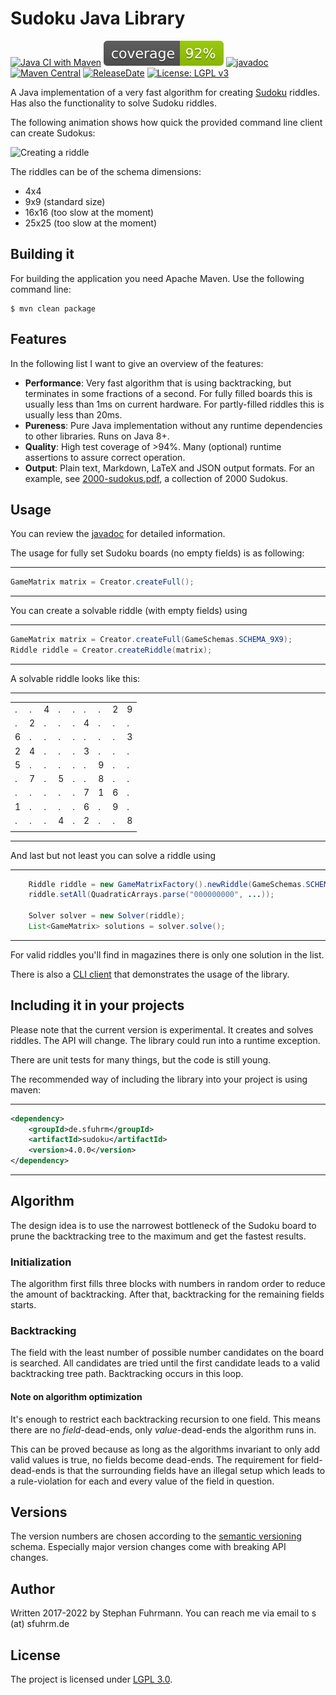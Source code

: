 Sudoku Java Library
===================
[![Java CI with Maven](https://github.com/sfuhrm/sudoku/actions/workflows/maven.yml/badge.svg)](https://github.com/sfuhrm/sudoku/actions/workflows/maven.yml)
[![Coverage](https://raw.githubusercontent.com/sfuhrm/sudoku/master/.github/badges/jacoco.svg)](https://github.com/sfuhrm/sudoku/actions)
[![javadoc](https://javadoc.io/badge2/de.sfuhrm/sudoku/javadoc.svg)](https://javadoc.io/doc/de.sfuhrm/sudoku)
[![Maven Central](https://maven-badges.herokuapp.com/maven-central/de.sfuhrm/sudoku/badge.svg)](https://maven-badges.herokuapp.com/maven-central/de.sfuhrm/sudoku)
[![ReleaseDate](https://img.shields.io/github/release-date/sfuhrm/sudoku)](https://github.com/sfuhrm/sudoku/releases)
[![License: LGPL v3](https://img.shields.io/badge/License-LGPL%20v3-blue.svg)](https://www.gnu.org/licenses/lgpl-3.0)

A Java implementation of a very fast algorithm for creating [Sudoku](https://en.wikipedia.org/wiki/Sudoku) riddles.
Has also the functionality to solve Sudoku riddles.

The following animation shows how quick the provided command line client can create Sudokus:

![Creating a riddle](http://sfuhrm.de/wp-content/uploads/2017/11/Sudoku-Create-Riddle-SF-1.gif
 "Creating a riddle")
 
 The riddles can be of the schema dimensions:
* 4x4
* 9x9 (standard size)
* 16x16 (too slow at the moment)
* 25x25 (too slow at the moment)

## Building it

For building the application you need Apache Maven.
Use the following command line:

    $ mvn clean package

## Features

In the following list I want to give an overview of the features:

* **Performance**: Very fast algorithm that is using backtracking, but terminates in some fractions of a second. For fully filled boards this is usually less than 1ms on current hardware. For partly-filled riddles this is usually less than 20ms.
* **Pureness**: Pure Java implementation without any runtime dependencies to other libraries. Runs on Java 8+.
* **Quality**: High test coverage of >94%. Many (optional) runtime assertions to assure correct operation.
* **Output**: Plain text, Markdown, LaTeX and JSON output formats. For an example, see [2000-sudokus.pdf](https://github.com/sfuhrm/sudoku/releases/download/v0.1.3/2000-sudokus.pdf), a collection of 2000 Sudokus.

## Usage

You can review the [javadoc](https://javadoc.io/doc/de.sfuhrm/sudoku) for
detailed information.

The usage for fully set Sudoku boards (no empty fields) is as following:

---------------------------------------

```java
GameMatrix matrix = Creator.createFull();
```

---------------------------------------

You can create a solvable riddle (with empty fields) using

---------------------------------------

```java
GameMatrix matrix = Creator.createFull(GameSchemas.SCHEMA_9X9);
Riddle riddle = Creator.createRiddle(matrix);
```

---------------------------------------

A solvable riddle looks like this:

---------------------------------------
|  |  |  |  |  |  |  |  |  |
|---|---|---|---|---|---|---|---|---|
| . | . | 4 | . | . | . | . | 2 | 9 |
| . | 2 | . | . | . | 4 | . | . | . |
| 6 | . | . | . | . | . | . | . | 3 |
| 2 | 4 | . | . | . | 3 | . | . | . |
| 5 | . | . | . | . | . | 9 | . | . |
| . | 7 | . | 5 | . | . | 8 | . | . |
| . | . | . | . | . | 7 | 1 | 6 | . |
| 1 | . | . | . | . | 6 | . | 9 | . |
| . | . | . | 4 | . | 2 | . | . | 8 |
|  |  |  |  |  |  |  |  |  |
---------------------------------------

And last but not least you can solve a riddle using

---------------------------------------

```java
    Riddle riddle = new GameMatrixFactory().newRiddle(GameSchemas.SCHEMA_9X9);
    riddle.setAll(QuadraticArrays.parse("000000000", ...));

    Solver solver = new Solver(riddle);
    List<GameMatrix> solutions = solver.solve();
```

---------------------------------------

For valid riddles you'll find in magazines there is only one solution in the list.

There is also a [CLI client](sudoku-client) that demonstrates the usage of the library.

## Including it in your projects

Please note that the current version is experimental. It creates and solves riddles. The API will change.
The library could run into a runtime exception.

There are unit tests for many things, but the code is still young.

The recommended way of including the library into your project is using maven:

---------------------------------------

```xml
<dependency>
    <groupId>de.sfuhrm</groupId>
    <artifactId>sudoku</artifactId>
    <version>4.0.0</version>
</dependency>
```

---------------------------------------

## Algorithm

The design idea is to use the narrowest bottleneck of the Sudoku board to prune the backtracking
tree to the maximum and get the fastest results.

### Initialization

The algorithm first fills three blocks with numbers in random order to reduce the amount of backtracking.
After that, backtracking for the remaining fields starts.

### Backtracking

The field with the least number of possible number candidates on the board is searched. 
All candidates are tried until the first candidate leads to a valid backtracking tree path. Backtracking occurs in this loop.

#### Note on algorithm optimization

It's enough to restrict each backtracking recursion to one field. 
This means there are no *field*-dead-ends, only *value*-dead-ends
the algorithm runs in.

This can be proved because as long as the algorithms invariant to only
add valid values is true, no fields become dead-ends. The requirement
for field-dead-ends is that the surrounding fields have an illegal
setup which leads to a rule-violation for each and every value of the
field in question.

## Versions

The version numbers are chosen according to the
[semantic versioning](https://semver.org/) schema.
Especially major version changes come with breaking API
changes.

## Author

Written 2017-2022 by Stephan Fuhrmann. You can reach me via email to s (at) sfuhrm.de

## License

The project is licensed under [LGPL 3.0](https://www.gnu.org/licenses/lgpl-3.0.en.html).
